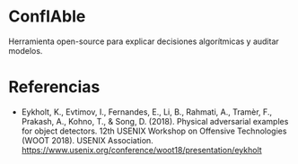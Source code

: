 # ConfIAble
Herramienta open-source para explicar decisiones algorítmicas y auditar modelos. 





# Referencias

* Eykholt, K., Evtimov, I., Fernandes, E., Li, B., Rahmati, A., Tramèr, F., Prakash, A., Kohno, T., & Song, D. (2018). Physical adversarial examples for object detectors. 12th USENIX Workshop on Offensive Technologies (WOOT 2018). USENIX Association.
https://www.usenix.org/conference/woot18/presentation/eykholt
